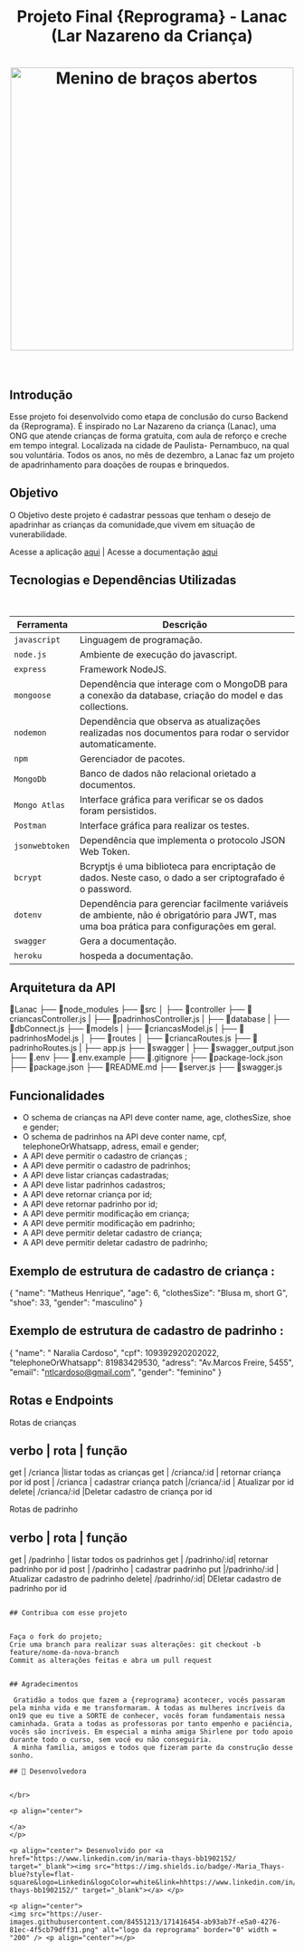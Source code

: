<h1 align="center"> Projeto Final {Reprograma} - Lanac (Lar Nazareno da Criança)</h1>

<h1 align="center">
<img src="public/images/crianca.gif" alt="Menino de braços abertos" width="500" height="500" /> 
</h1>
<br>


## Introdução

Esse projeto foi desenvolvido como etapa de conclusão do curso Backend da {Reprograma}.
É inspirado no Lar Nazareno da criança (Lanac), uma ONG que atende crianças de forma gratuita, com aula de reforço e creche em tempo integral. Localizada na cidade de Paulista- Pernambuco, na qual sou voluntária. 
Todos os anos, no mês de dezembro, a Lanac faz um projeto de apadrinhamento para doações de roupas e brinquedos.

## Objetivo

O Objetivo deste projeto é cadastrar pessoas que tenham o desejo de apadrinhar as crianças da comunidade,que vivem em situação de vunerabilidade.

Acesse a aplicação  [aqui]()  |
Acesse a documentação [aqui](http://localhost:1313/minha-rota-de-documentacao/)



##  Tecnologias e Dependências Utilizadas

<br>

| Ferramenta | Descrição |
| --- | --- |
| `javascript` | Linguagem de programação. |
| `node.js`    | Ambiente de execução do javascript.|
| `express`    | Framework NodeJS. |
| `mongoose`   | Dependência que interage com o MongoDB para a conexão da database, criação do model e das collections.|
| `nodemon`    | Dependência que observa as atualizações realizadas nos documentos para rodar o servidor automaticamente.|
| `npm `| Gerenciador de pacotes.|
| `MongoDb`    | Banco de dados não relacional orietado a documentos.|
| `Mongo Atlas`| Interface gráfica para verificar se os dados foram persistidos.|
| `Postman` | Interface gráfica para realizar os testes.|
| `jsonwebtoken `| Dependência que implementa o protocolo JSON Web Token.|
| `bcrypt`| Bcryptjs é uma biblioteca para encriptação de dados. Neste caso, o dado a ser criptografado é o password.|
| `dotenv`| Dependência  para gerenciar facilmente variáveis de ambiente, não é obrigatório para JWT, mas uma boa prática para configurações em geral.|
| `swagger`| Gera a documentação.|
| `heroku`| hospeda a documentação.|


## Arquitetura da API
 
  📁Lanac
├── 📁node_modules
├── 📁src
│   ├── 📁controller
        ├── 📄criancasController.js
|       ├── 📄padrinhosController.js
|   ├── 📁database
|       ├── 📄dbConnect.js
    ├── 📁models
|       ├── 📄criancasModel.js
|       ├── 📄padrinhosModel.js
│   ├── 📁routes
│       ├── 📄criancaRoutes.js
        ├── 📄padrinhoRoutes.js
|   ├── app.js
├── 📁swagger
|   ├── 📄swagger_output.json
├── 📄.env
├── 📄.env.example 
├── 📄.gitignore
├── 📄package-lock.json
├── 📄package.json
├── 📄README.md
├── 📄server.js
├── 📄swagger.js

 
## Funcionalidades

* O schema de crianças na API deve conter name, age, clothesSize, shoe e gender;
* O schema de padrinhos na API deve conter name, cpf, telephoneOrWhatsapp, adress, email e gender;
* A API deve permitir o cadastro de crianças ;
* A API deve permitir o cadastro de padrinhos;
* A API deve listar crianças cadastradas;
* A API deve listar padrinhos cadastros;
* A API deve retornar criança por id;
* A API deve retornar padrinho por id; 
* A API deve permitir modificação em  criança;
* A API deve permitir modificação em  padrinho;
* A API deve permitir deletar cadastro de criança;
* A API deve permitir deletar cadastro de  padrinho;

## Exemplo de estrutura de cadastro de criança :

{
  "name": "Matheus Henrique", 
  "age": 6,
  "clothesSize": "Blusa m, short G",
  "shoe": 33,
  "gender": "masculino"
}

 
## Exemplo de estrutura de cadastro de padrinho :

{
    "name": " Naralia Cardoso",
    "cpf": 109392920202022,
    "telephoneOrWhatsapp": 81983429530,
    "adress": "Av.Marcos Freire, 5455",
    "email": "ntlcardoso@gmail.com",
    "gender": "feminino"
}


## Rotas e Endpoints


Rotas de crianças

 verbo |   rota       | função
-----------------------------------------------------
get   | /crianca     |listar todas as crianças
get   | /crianca/:id | retornar criança por id
post  | /crianca     | cadastrar criança
patch |/crianca/:id  | Atualizar por id
delete| /crianca/:id |Deletar cadastro de criança por id


Rotas de padrinho

verbo |   rota       | função
-----------------------------------------------------
get   | /padrinho    | listar todos os padrinhos
get   | /padrinho/:id| retornar padrinho por id
post  | /padrinho    | cadastrar padrinho
put   |/padrinho/:id | Atualizar cadastro de padrinho
delete| /padrinho/:id| DEletar cadastro de padrinho por id
```

## Contribua com esse projeto


Faça o fork do projeto;
Crie uma branch para realizar suas alterações: git checkout -b feature/nome-da-nova-branch
Commit as alterações feitas e abra um pull request


## Agradecimentos

 Gratidão a todos que fazem a {reprograma} acontecer, vocês passaram pela minha vida e me transformaram. A todas as mulheres incríveis da on19 que eu tive a SORTE de conhecer, vocês foram fundamentais nessa caminhada. Grata a todas as professoras por tanto empenho e paciência, vocês são incríveis. Em especial a minha amiga Shirlene por todo apoio durante todo o curso, sem você eu não conseguiria.
 A minha família, amigos e todos que fizeram parte da construção desse sonho.

## 🌻 Desenvolvedora


</br>

<p align="center">

</a>
</p>

<p align="center"> Desenvolvido por <a href="https://www.linkedin.com/in/maria-thays-bb1902152/ target="_blank"><img src="https://img.shields.io/badge/-Maria_Thays-blue?style=flat-square&logo=Linkedin&logoColor=white&link=hhttps://www.linkedin.com/in/maria-thays-bb1902152/" target="_blank"></a> </p>

<p align="center">
<img src="https://user-images.githubusercontent.com/84551213/171416454-ab93ab7f-e5a0-4276-81ec-4f5cb79dff31.png" alt="logo da reprograma" border="0" width = "200" /> <p align="center"></p>
